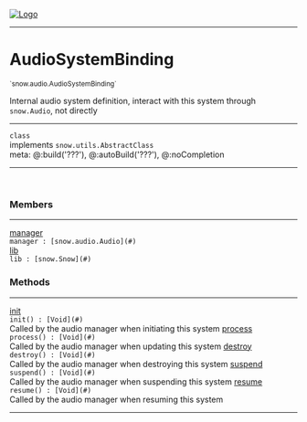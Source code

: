 
[![Logo](../../../images/logo.png)](../../../api/index.html)

---



<h1>AudioSystemBinding</h1>
<small>`snow.audio.AudioSystemBinding`</small>

Internal audio system definition, interact with this system through `snow.Audio`, not directly

---

`class`<br/>implements <code><span>snow.utils.AbstractClass</span></code>
<span class="meta">
<br/>meta: @:build(&#x27;???&#x27;), @:autoBuild(&#x27;???&#x27;), @:noCompletion
</span>


---

&nbsp;
&nbsp;



<h3>Members</h3> <hr/><span class="member apipage">
                <a name="manager"><a class="lift" href="#manager">manager</a></a><div class="clear"></div><code class="signature apipage">manager : [snow.audio.Audio](#)</code><br/></span>
            <span class="small_desc_flat"></span><span class="member apipage">
                <a name="lib"><a class="lift" href="#lib">lib</a></a><div class="clear"></div><code class="signature apipage">lib : [snow.Snow](#)</code><br/></span>
            <span class="small_desc_flat"></span>





<h3>Methods</h3> <hr/><span class="method apipage">
            <a name="init"><a class="lift" href="#init">init</a></a> <div class="clear"></div><code class="signature apipage">init() : [Void](#)</code><br/><span class="small_desc_flat">Called by the audio manager when initiating this system</span>
        </span>
    <span class="method apipage">
            <a name="process"><a class="lift" href="#process">process</a></a> <div class="clear"></div><code class="signature apipage">process() : [Void](#)</code><br/><span class="small_desc_flat">Called by the audio manager when updating this system</span>
        </span>
    <span class="method apipage">
            <a name="destroy"><a class="lift" href="#destroy">destroy</a></a> <div class="clear"></div><code class="signature apipage">destroy() : [Void](#)</code><br/><span class="small_desc_flat">Called by the audio manager when destroying this system</span>
        </span>
    <span class="method apipage">
            <a name="suspend"><a class="lift" href="#suspend">suspend</a></a> <div class="clear"></div><code class="signature apipage">suspend() : [Void](#)</code><br/><span class="small_desc_flat">Called by the audio manager when suspending this system</span>
        </span>
    <span class="method apipage">
            <a name="resume"><a class="lift" href="#resume">resume</a></a> <div class="clear"></div><code class="signature apipage">resume() : [Void](#)</code><br/><span class="small_desc_flat">Called by the audio manager when resuming this system</span>
        </span>
    





---

&nbsp;
&nbsp;
&nbsp;
&nbsp;
